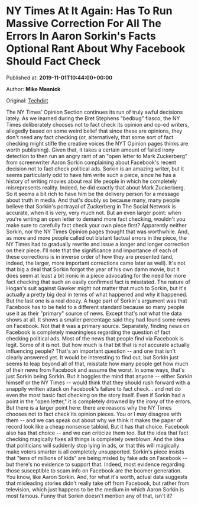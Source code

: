 
# NY Times At It Again: Has To Run Massive Correction For All The Errors In Aaron Sorkin's Facts Optional Rant About Why Facebook Should Fact Check

Published at: **2019-11-01T10:44:00+00:00**

Author: **Mike Masnick**

Original: [Techdirt](https://www.techdirt.com/articles/20191101/01363543304/ny-times-it-again-has-to-run-massive-correction-all-errors-aaron-sorkins-facts-optional-rant-about-why-facebook-should-fact.shtml)

The NY Times' Opinion Section continues its run of truly awful decisions lately. As we learned during the Bret Stephens "bedbug" fiasco, the NY Times deliberately chooses not to fact check its opinion and op-ed writers, allegedly based on some weird belief that since these are opinions, they don't need any fact checking (or, alternatively, that some sort of fact checking might stifle the creative voices the NYT Opinion pages thinks are worth publishing).
Given that, it takes a certain amount of failed irony detection to then run an angry rant of an "open letter to Mark Zuckerberg" from screenwriter Aaron Sorkin complaining about Facebook's recent decision not to fact check political ads. Sorkin is an amazing writer, but it seems particularly odd to have him write such a piece, since he has a history of writing movies about real life people in which he completely misrepresents reality. Indeed, he did exactly that about Mark Zuckerberg. So it seems a bit rich to have him be the delivery person for a message about truth in media. And that's doubly so because many, many people believe that Sorkin's portrayal of Zuckerberg in The Social Network is accurate, when it is very, very much not.
But an even larger point: when you're writing an open letter to demand more fact checking, wouldn't you make sure to carefully fact check your own piece first? Apparently neither Sorkin, nor the NY Times Opinion pages thought that was worthwhile. And, as more and more people called out blatant factual errors in the piece, the NY Times had to gradually rewrite and issue a longer and longer correction on their piece.
I'll note that the significance and importance of each of these corrections is in inverse order of how they are presented (and, indeed, the larger, more important corrections came later as well). It's not that big a deal that Sorkin forgot the year of his own damn movie, but it does seem at least a bit ironic in a piece advocating for the need for more fact checking that such an easily confirmed fact is misstated. The nature of Hogan's suit against Gawker might not matter that much to Sorkin, but it's actually a pretty big deal in terms of what happened and why it happened.
But the last one is a real doozy. A huge part of Sorkin's argument was that Facebook has to be held to a different standard because so many people use it as their "primary" source of news. Except that's not what the data shows at all. It shows a smaller percentage said they had found some news on Facebook. Not that it was a primary source. Separately, finding news on Facebook is completely meaningless regarding the question of fact checking political ads. Most of the news that people find via Facebook is legit. Some of it is not. But how much is that bit that is not accurate actually influencing people? That's an important question -- and one that isn't clearly answered yet. It would be interesting to find out, but Sorkin just seems to leap beyond all of that, misstate how many people get how much of their news from Facebook and assume the worst.
In some ways, that's just Sorkin being Sorkin. But it boggles the mind that anyone -- either Sorkin himself or the NY Times -- would think that they should rush forward with a snappily written attack on Facebook's failure to fact check... and not do even the most basic fact checking on the story itself. Even if Sorkin had a point in the "open letter," it is completely drowned by the irony of the errors.
But there is a larger point here: there are reasons why the NY Times chooses not to fact check its opinion pieces. You or I may disagree with them -- and we can speak out about why we think it makes the paper of record look like a cheap nonsense tabloid. But it has that choice. Facebook also has that choice -- and we can criticize them too. But the idea that fact checking magically fixes all things is completely overblown. And the idea that politicians will suddenly stop lying in ads, or that this will magically make voters smarter is all completely unsupported.
Sorkin's piece insists that "tens of millions of kids" are being misled by fake ads on Facebook -- but there's no evidence to support that. Indeed, most evidence regarding those susceptible to scam info on Facebook are the boomer generation. You know, like Aaron Sorkin. And, for what it's worth, actual data suggests that misleading stories didn't really take off from Facebook, but rather from television, which just happens to be the medium in which Aaron Sorkin is most famous. Funny that Sorkin doesn't mention any of that, isn't it?
